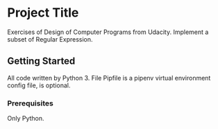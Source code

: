 # Project Title

Exercises of Design of Computer Programs from Udacity.
Implement a subset of Regular Expression.

## Getting Started

All code written by Python 3. File Pipfile is a pipenv virtual environment config file, is optional.

### Prerequisites

Only Python.
